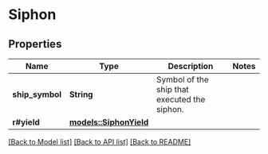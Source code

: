 # Siphon

## Properties

Name | Type | Description | Notes
------------ | ------------- | ------------- | -------------
**ship_symbol** | **String** | Symbol of the ship that executed the siphon. | 
**r#yield** | [**models::SiphonYield**](SiphonYield.md) |  | 

[[Back to Model list]](../README.md#documentation-for-models) [[Back to API list]](../README.md#documentation-for-api-endpoints) [[Back to README]](../README.md)


